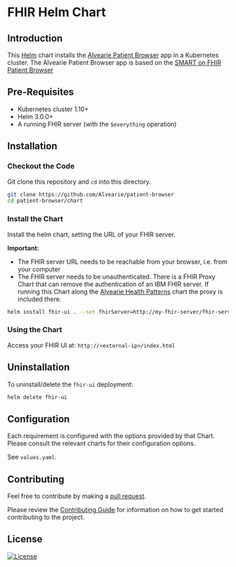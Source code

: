 # FHIR Helm Chart

## Introduction

This [Helm](https://github.com/kubernetes/helm) chart installs the [Alvearie Patient Browser](https://github.com/Alvearie/patient-browser) app in a Kubernetes cluster. The Alvearie Patient Browser app is based on the [SMART on FHIR Patient Browser](https://github.com/smart-on-fhir/patient-browser)

## Pre-Requisites

- Kubernetes cluster 1.10+
- Helm 3.0.0+
- A running FHIR server (with the `$everything` operation)

## Installation

### Checkout the Code

Git clone this repository and `cd` into this directory.

```bash
git clone https://github.com/Alvearie/patient-browser
cd patient-browser/chart
```

### Install the Chart

Install the helm chart, setting the URL of your FHIR server.

**Important:**
- The FHIR server URL needs to be reachable from your browser, i.e. from your computer
- The FHIR server needs to be unauthenticated. There is a FHIR Proxy Chart that can remove the authentication of an IBM FHIR server. If running this Chart along the [Alvearie Health Patterns](https://github.com/Alvearie/health-patterns/tree/main/clinical-ingestion/helm-charts/alvearie-ingestion) chart the proxy is included there.

```bash
helm install fhir-ui . --set fhirServer=http://my-fhir-server/fhir-server/api/v4
```

### Using the Chart

Access your FHIR UI at: `http://<external-ip>/index.html`

## Uninstallation

To uninstall/delete the `fhir-ui` deployment:

```bash
helm delete fhir-ui
```

## Configuration

Each requirement is configured with the options provided by that Chart.
Please consult the relevant charts for their configuration options.

See `values.yaml`.

## Contributing

Feel free to contribute by making a [pull request](https://github.com/Alvearie/patient-browser/pull/new/master).

Please review the [Contributing Guide](https://github.com/Alvearie/health-patterns/blob/main/CONTRIBUTING.md) for information on how to get started contributing to the project.

## License
[![License](https://img.shields.io/badge/License-Apache%202.0-blue.svg)](https://opensource.org/licenses/Apache-2.0) 
